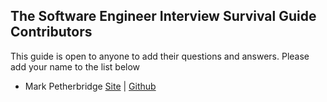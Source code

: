 ## The Software Engineer Interview Survival Guide Contributors

This guide is open to anyone to add their questions and answers. Please add your name to the list below 

+ Mark Petherbridge [Site](https://markpetherbridge.co.uk) | [Github](https://github.com/markdevjapan)

